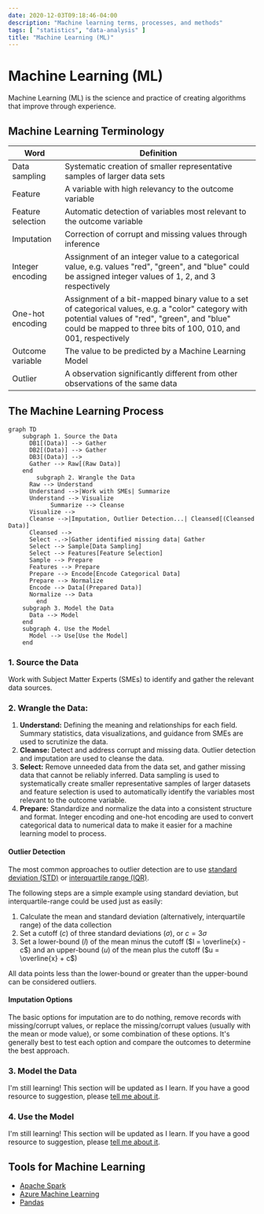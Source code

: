 ```yaml
---
date: 2020-12-03T09:18:46-04:00
description: "Machine learning terms, processes, and methods"
tags: [ "statistics", "data-analysis" ]
title: "Machine Learning (ML)"
---
```


# Machine Learning (ML)

Machine Learning (ML) is the science and practice of creating algorithms that improve through experience.

## Machine Learning Terminology

| Word              | Definition                                                                                                                                                                                                           |
| ----------------- | -------------------------------------------------------------------------------------------------------------------------------------------------------------------------------------------------------------------- |
| Data sampling     | Systematic creation of smaller representative samples of larger data sets                                                                                                                                            |
| Feature           | A variable with high relevancy to the outcome variable                                                                                                                                                               |
| Feature selection | Automatic detection of variables most relevant to the outcome variable                                                                                                                                               |
| Imputation        | Correction of corrupt and missing values through inference                                                                                                                                                           |
| Integer encoding  | Assignment of an integer value to a categorical value, e.g. values "red", "green", and "blue" could be assigned integer values of 1, 2, and 3 respectively                                                           |
| One-hot encoding  | Assignment of a bit-mapped binary value to a set of categorical values, e.g. a "color" category with potential values of "red", "green", and "blue" could be mapped to three bits of 100, 010, and 001, respectively |
| Outcome variable  | The value to be predicted by a Machine Learning Model                                                                                                                                                                |
| Outlier           | A observation significantly different from other observations of the same data                                                                                                                                       |

## The Machine Learning Process

```mermaid
graph TD
    subgraph 1. Source the Data
      DB1[(Data)] --> Gather
      DB2[(Data)] --> Gather
      DB3[(Data)] --> 
      Gather --> Raw[(Raw Data)]
    end
		subgraph 2. Wrangle the Data
      Raw --> Understand
      Understand -->|Work with SMEs| Summarize
      Understand --> Visualize
			Summarize --> Cleanse
      Visualize --> 
      Cleanse -->|Imputation, Outlier Detection...| Cleansed[(Cleansed Data)]
      Cleansed -->
      Select -.->|Gather identified missing data| Gather
      Select --> Sample[Data Sampling]
      Select --> Features[Feature Selection]
      Sample --> Prepare
      Features --> Prepare
      Prepare --> Encode[Encode Categorical Data]
      Prepare --> Normalize
      Encode --> Data[(Prepared Data)]
      Normalize --> Data
		end
    subgraph 3. Model the Data
      Data --> Model
    end
    subgraph 4. Use the Model
      Model --> Use[Use the Model]
    end
```
### 1. Source the Data

Work with Subject Matter Experts (SMEs) to identify and gather the relevant data sources.

### 2. Wrangle the Data:

1. **Understand:** Defining the meaning and relationships for each field. Summary statistics, data visualizations, and guidance from SMEs are used to scrutinize the data.
2. **Cleanse:** Detect and address corrupt and missing data. Outlier detection and imputation are used to cleanse the data.
3. **Select:** Remove unneeded data from the data set, and gather missing data that cannot be reliably inferred. Data sampling is used to systematically create smaller representative samples of larger datasets and feature selection is used to automatically identify the variables most relevant to the outcome variable.
4. **Prepare:** Standardize and normalize the data into a consistent structure and format. Integer encoding and one-hot encoding are used to convert categorical data to numerical data to make it easier for a machine learning model to process.

#### Outlier Detection

The most common approaches to outlier detection are to use [standard deviation (STD)](standard-deviation.md) or [interquartile range (IQR)](interquartile-range.md).

The following steps are a simple example using standard deviation, but interquartile-range could be used just as easily:

1. Calculate the mean and standard deviation (alternatively, interquartile range) of the data collection
2. Set a cutoff ($c$) of three standard deviations ($\sigma$), or $c = 3\sigma$
3. Set a lower-bound ($l$) of the mean minus the cutoff ($l = \overline{x} - c$) and an upper-bound ($u$) of the mean plus the cutoff ($u = \overline{x} + c$)

All data points less than the lower-bound or greater than the upper-bound can be considered outliers.

#### Imputation Options

The basic options for imputation are to do nothing, remove records with missing/corrupt values, or replace the missing/corrupt values (usually with the mean or mode value), or some combination of these options. It's generally best to test each option and compare the outcomes to determine the best approach.

### 3. Model the Data

I'm still learning! This section will be updated as I learn. If you have a good resource to suggestion, please [tell me about it](https://github.com/jamestharpe/jamestharpe.com/issues/new).

### 4. Use the Model

I'm still learning! This section will be updated as I learn. If you have a good resource to suggestion, please [tell me about it](https://github.com/jamestharpe/jamestharpe.com/issues/new).

## Tools for Machine Learning

* [Apache Spark](https://spark.apache.org/)
* [Azure Machine Learning](https://azure.microsoft.com/en-us/services/machine-learning/)
* [Pandas](https://pandas.pydata.org/)

